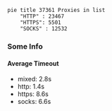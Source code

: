 
```mermaid
pie title 37361 Proxies in list
    "HTTP" : 23467
    "HTTPS": 5501
    "SOCKS" : 12532
```

### Some Info
#### Average Timeout

- mixed: 2.8s
- http: 1.4s
- https: 8.6s
- socks: 6.6s